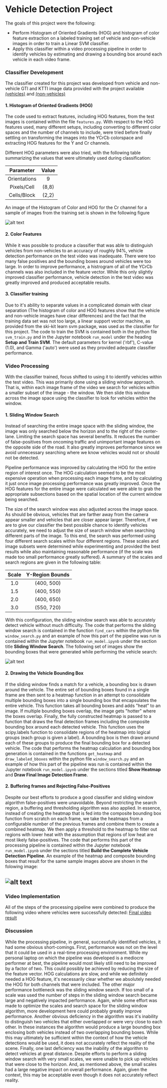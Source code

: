 # Vehicle Detection Project

The goals of this project were the following:

* Perform Histogram of Oriented Gradients (HOG) and histogram of color feature extraction on a labeled training set of vehicle and non-vehicle images in order to train a Linear SVM classifier.
* Apply this classifier within a video processing pipeline in order to identify vehicles by estimating and drawing a bounding box around each vehicle in each video frame.

[//]: # (Image References)
[image1]: ./examples/features.png
[image2]: ./examples/heatmap.png
[image3]: ./examples/sliding_window.png

### Classifier Development 

The classifier created for this project was developed from vehicle and non-vehicle GTI and KTTI image data provided with the project available [(vehicles)](https://s3.amazonaws.com/udacity-sdc/Vehicle_Tracking/vehicles.zip) and [(non-vehicles)](https://s3.amazonaws.com/udacity-sdc/Vehicle_Tracking/non-vehicles.zip)

#### 1. Histogram of Oriented Gradients (HOG)

The code used to extract features, including HOG features, from the test images is contained within the file `features.py`. With respect to the HOG features used, many different setups, including converting to different color spaces and the number of channels to include, were tried before finally settling on transforming the images into the YCrCb colorspace and extracting HOG features for the Y and Cr channels.  

Different HOG parameters were also tried, with the following table summarizing the values that were ultimately used during classification:

| Parameter  | Value|
|:----------:|:----:|
|Orientations|  9   |
|Pixels/Cell | (8,8)|
|Cells/Block | (2,2)|


An image of the Histogram of Color and HOG for the Cr channel for a sample of images from the training set is shown in the following figure

![alt text][image1]


#### 2. Color Features 

While it was possible to produce a classifier that was able to distinguish vehicles from non-vehicles to an accuracy of roughly 94%, vehicle detection performance on the test video was inadequate. There were too many false positives and the bounding boxes around vehicles were too large. In order to improve performance, a histrogram of all of the YCrCb channels was also included in the feature vector. While this only slightly improved classifier performance, vehicle detection in the test video was greatly improved and produced acceptable results. 

#### 3. Classifier training

Due to it's ability to separate values in a complicated domain with clear separation (The histogram of color and HOG features show that the vehicle and non-vehicle images have clear differences) and the fact that the training data set was not too large, a linear support vector machine, as provided from the ski-kit learn svm package, was used as the classifier for this project. The code to train the SVM is contained both in the python file `svm_train.py` and in the Jupyter notebook `run_model` under the heading **Setup and Train SVM**. The default parameters for kernel ('rbf'), C-value (1.0), and Gamma ('auto') were used as they provided adequate classifier performance.

### Video Processing 

With the classifier trained, focus shifted to using it to identify vehicles within the test video. This was primarily done using a sliding window approach. That is, within each image frame of the video we search for vehicles within a smaller subset of the image - the window. We then slide this window across the image space using the classifier to look for vehicles within the window.

#### 1. Sliding Window Search

Instead of searching the entire image space with the sliding window, the image was only searched below the horizon and to the right of the center-lane. Limiting the search space has several benefits. It reduces the number of false-positives from oncoming traffic and unimportant image features on the opposite side of the road. It also greatly improves performance since we avoid unnecessary searching where we know vehicles would not or should not be detected. 

Pipeline performance was improved by calculating the HOG for the entire region of interest once. The HOG calculation seemed to be the most expensive operation when processing each image frame, and by calculating it just once image processing performance was greatly improved. Once the HOG features for the entire image were calculated we were able to grab the appropriate subsections based on the spatial location of the current window being searched.

The size of the search window was also adjusted across the image space. As should be obvious, vehicles that are farther away from the camera appear smaller and vehicles that are closer appear larger. Therefore, if we are to give our classifier the best possible chance to identify vehicles accurately, we need to adjust the size of search window when searching different parts of the image. To this end, the search was performed using four different search scales within four different regions. These scales and image subsets were determined while experimenting and provided the best results while also maintaining reasonable performance (if the scale was made too small performance greatly suffered). A summary of the scales and search regions are given in the following table:

| Scale  | Y-Region Bounds|
|:------:|:--------------:|
|1.0     |   (400, 500)   |
|1.5     |   (400, 550)   |
|2.0     |   (400, 650)   |
|3.0     |   (550, 720)   |

With this configuration, the sliding window search was able to accurately detect vehicle without much difficulty. The code that performs the sliding window search is contained in the function `find_cars` within the python file `window_search.py` and an example of how this part of the pipeline was run is contained within the Jupyter notebook `run_model.ipynb` under the section title **Sliding Window Search**. The following set of images show the bounding boxes that were generated while performing the vehicle search:

![alt text][image3]

#### 2. Drawing the Vehicle Bounding Box

If the sliding window finds a match for a vehicle, a bounding box is drawn around the vehicle. The entire set of bounding boxes found in a single frame are then sent to a heatmap function in an attempt to consolidate multiple bounding boxes into a single bounding box that encapsulates the entire vehicle. This function takes all bounding boxes and adds "heat" to an image. If multiple bounding boxes overlap, the image gets "hotter" where the boxes overlap. Finally, the fully constructed heatmap is passed to a function that draws the final detection frames including the composite bounding box around each detected vehicle. This function uses the scipy.labels function to consolidate regions of the heatmap into logical groups (each group is given a label). A bounding box is then drawn around each of these groups to produce the final bounding box for a detected vehicle.  The code that performs the heatmap calculation and bounding box generation is contained in the functions `get_heatmap` and `draw_labeled_bboxes` within the python file `window_search.py` and an example of how this part of the pipeline was run is contained within the Jupyter notebook `run_model.ipynb` under the sections titled **Show Heatmap** and **Draw Final Image Detection Frame**. 

#### 2. Buffering frames and Rejecting False-Positives
Despite our best efforts to produce a good classifier and sliding window algorithm false-positives were unavoidable. Beyond restricting the search region, a buffering and thresholding algorithm was also applied. In essence, instead of creating the heatmap that is fed into the composite bounding box function from scratch on each frame, we take the heatmaps from a configurable number of the previous frames and combine them to create a combined heatmap. We then apply a threshold to the heatmap to filter out regions with lower heat with the assumption that regions of low heat are most likely false-positives. The code that performs this part of the processing pipeline is contained within the Jupyter notebook `run_model.ipynb` under the sections titled **Build the Complete Vehicle Detection Pipeline**. An example of the heatmap and composite bounding boxes that result for the same sample images above are shown in the folowing image:

![alt text][image2]
---

### Video Implementation

All of the steps of the processing pipeline were combined to produce the following video where vehicles were successfully detected: [Final video result](./output_video.mp4)


### Discussion

While the processing pipeline, in general, successfully identified vehicles, it had some obvious short-comings. First, performance was not on the level that it could be used in a real-time processing environment. While my personal laptop on which the pipeline was developed is a mediocre performer at best, the pipeline would most likely still need to be improved by a factor of two. This could possibly be achieved by reducing the size of the feature vector. HOG calculations are slow, and while we definitely needed a HOG feature, it's necessarily clear whether we absolutely needed the HOG for both channels that were included. The other major performance bottleneck was the sliding window search. If too small of a scale was used the number of steps in the sliding window search became large and negatively impacted performance. Again, while some effort was made to optimize the scales and search space for the sliding window algorithm, more development here could probably greatly improve performance. Another obvious deficiency in the algorithm was it's inability to distinguish two vehicles that either overlapped or were very close to each other. In these instances the algorithm would produce a large bounding box enclosing both vehicles instead of two overlapping bounding boxes. While this may ultimately be sufficient within the context of how the vehicle detections would be used, it does not accurately reflect the reality of the scene. Finally, one last deficiency was the inability of the algorithm to detect vehicles at great distance. Despite efforts to perform a sliding window search with very small scales, we were unable to pick up vehicles that were close to the horizon. And, as mentioned above, the small scales had a large negative impact on overall performance. Again, given the context, this may be acceptable even though it does not accurately reflect reality.

